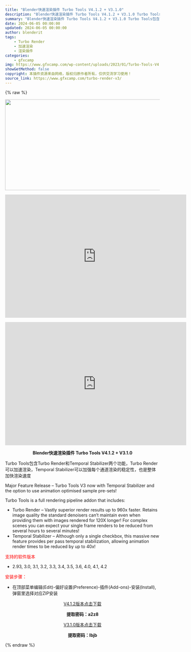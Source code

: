 ```yaml
---
title: "Blender快速渲染插件 Turbo Tools V4.1.2 + V3.1.0"
description: "Blender快速渲染插件 Turbo Tools V4.1.2 + V3.1.0 Turbo Tools包含Turbo Render和Temporal Stabilizer两个功能，Turbo Re..."
summary: "Blender快速渲染插件 Turbo Tools V4.1.2 + V3.1.0 Turbo Tools包含Turbo Render和Temporal Stabilizer两个功能，Turbo Re..."
date: 2024-06-05 00:00:00
updated: 2024-06-05 00:00:00
author: blenderit
tags: 
    - Turbo Render
    - 加速渲染
    - 渲染插件
categories:
    - gfxcamp
img: https://www.gfxcamp.com/wp-content/uploads/2023/01/Turbo-Tools-V4.jpg
showGetMethod: false
copyright: 本插件资源来自网络，版权归原作者所有，仅供交流学习使用！
source_link: https://www.gfxcamp.com/turbo-render-v3/
---
```


{% raw %}
<div><p><img decoding="async" class="aligncenter size-full wp-image-106276" src="https://www.gfxcamp.com/wp-content/uploads/2023/01/Turbo-Tools-V4.jpg" data-src="https://www.gfxcamp.com/wp-content/uploads/2023/01/Turbo-Tools-V4.jpg" alt="" width="590" height="295"></p><p style="text-align: center;"><strong><iframe loading="lazy" src="https://player.youku.com/embed/XNjA0MTE5NzM4NA==" width="590" height="400" frameborder="0" allowfullscreen="allowfullscreen" data-mce-fragment="1"></iframe></strong></p><p style="text-align: center;"><strong><iframe loading="lazy" src="https://player.youku.com/embed/XNTg5MTQ5NDk4MA==" width="590" height="400" frameborder="0" allowfullscreen="allowfullscreen" data-mce-fragment="1"></iframe></strong></p><p style="text-align: center;"><strong>Blender快速渲染插件 Turbo Tools V4.1.2 + V3.1.0</strong></p><p>Turbo Tools包含Turbo Render和Temporal Stabilizer两个功能，Turbo Render可以加速渲染，Temporal Stabilizer可以加强每个通道渲染的稳定性，也是整体加快渲染速度</p><p>Major Feature Release – Turbo Tools V3 now with Temporal Stabilizer and the option to use animation optimised sample pre-sets!</p><p>Turbo Tools is a full rendering pipeline addon that includes:</p><ul>
<li>Turbo Render – Vastly superior render results up to 960x faster. Retains image quality the standard denoisers can’t maintain even when providing them with images rendered for 120X longer! For complex scenes you can expect your single frame renders to be reduced from several hours to several minutes!</li>
<li>Temporal Stabilizer – Although only a single checkbox, this massive new feature provides per pass temporal stabilization, allowing animation render times to be reduced by up to 40x!</li>
</ul><p><span style="color: #ff0000;">支持的软件版本</span></p><ul>
<li>2.93, 3.0, 3.1, 3.2, 3.3, 3.4, 3.5, 3.6, 4.0, 4.1, 4.2</li>
</ul><p><span style="color: #ff0000;">安装步骤：</span></p><ul>
<li>在顶部菜单编辑(Edit)-偏好设置(Preference)-插件(Add-ons)-安装(Install),弹窗里选择对应ZIP安装</li>
</ul><p style="text-align: center;"><a class="maxbutton-3 maxbutton maxbutton-baidu" target="_blank" rel="noopener" href="https://pan.baidu.com/s/12EyB-ebbtT0DigQe-dF6ig?pwd=a2z8"><span class="mb-text">V4.1.2版本点击下载</span></a></p><p style="text-align: center;"><strong>提取密码：a2z8</strong></p><p style="text-align: center;"><a class="maxbutton-3 maxbutton maxbutton-baidu" target="_blank" rel="noopener" href="https://pan.baidu.com/s/1GxrmQpPeugjvpORjeSGlsw?pwd=lbjb"><span class="mb-text">V3.1.0版本点击下载</span></a></p><p style="text-align: center;"><strong>提取密码：lbjb</strong></p></div>
<div style="display: none">gfxcamp</div>
{% endraw %}